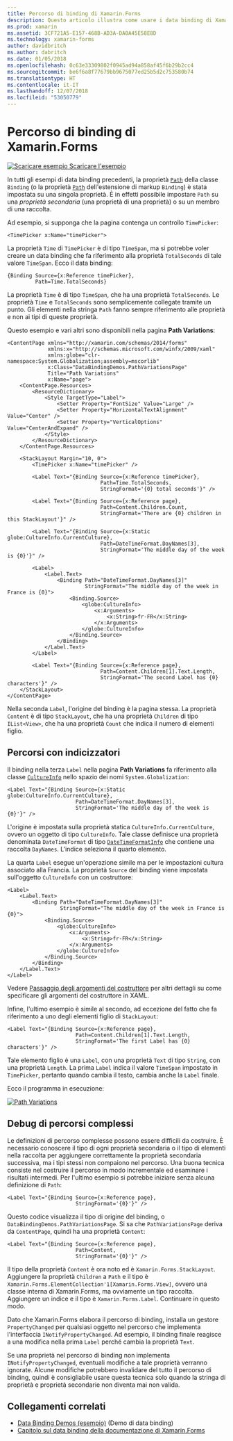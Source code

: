 ```yaml
---
title: Percorso di binding di Xamarin.Forms
description: Questo articolo illustra come usare i data binding di Xamarin.Forms per accedere alle proprietà secondarie e ai membri delle raccolte con la proprietà Path della classe Binding.
ms.prod: xamarin
ms.assetid: 3CF721A5-E157-468B-AD3A-DA0A45E58E8D
ms.technology: xamarin-forms
author: davidbritch
ms.author: dabritch
ms.date: 01/05/2018
ms.openlocfilehash: 0c63e33309802f0945ad94a858af45f6b29b2cc4
ms.sourcegitcommit: be6f6a8f77679bb9675077ed25b5d2c753580b74
ms.translationtype: HT
ms.contentlocale: it-IT
ms.lasthandoff: 12/07/2018
ms.locfileid: "53050779"
---
```

# <a name="xamarinforms-binding-path"></a>Percorso di binding di Xamarin.Forms

[![Scaricare esempio](~/media/shared/download.png) Scaricare l'esempio](https://developer.xamarin.com/samples/xamarin-forms/DataBindingDemos/)

In tutti gli esempi di data binding precedenti, la proprietà [`Path`](xref:Xamarin.Forms.Binding.Path) della classe `Binding` (o la proprietà [`Path`](xref:Xamarin.Forms.Xaml.BindingExtension.Path) dell'estensione di markup `Binding`) è stata impostata su una singola proprietà. È in effetti possibile impostare `Path` su una *proprietà secondaria* (una proprietà di una proprietà) o su un membro di una raccolta.

Ad esempio, si supponga che la pagina contenga un controllo `TimePicker`:

```xaml
<TimePicker x:Name="timePicker">
```

La proprietà `Time` di `TimePicker` è di tipo `TimeSpan`, ma si potrebbe voler creare un data binding che fa riferimento alla proprietà `TotalSeconds` di tale valore `TimeSpan`. Ecco il data binding:

```xaml
{Binding Source={x:Reference timePicker},
         Path=Time.TotalSeconds}
```

La proprietà `Time` è di tipo `TimeSpan`, che ha una proprietà `TotalSeconds`. Le proprietà `Time` e `TotalSeconds` sono semplicemente collegate tramite un punto. Gli elementi nella stringa `Path` fanno sempre riferimento alle proprietà e non ai tipi di queste proprietà.

Questo esempio e vari altri sono disponibili nella pagina **Path Variations**:

```xaml
<ContentPage xmlns="http://xamarin.com/schemas/2014/forms"
             xmlns:x="http://schemas.microsoft.com/winfx/2009/xaml"
             xmlns:globe="clr-namespace:System.Globalization;assembly=mscorlib"
             x:Class="DataBindingDemos.PathVariationsPage"
             Title="Path Variations"
             x:Name="page">
    <ContentPage.Resources>
        <ResourceDictionary>
            <Style TargetType="Label">
                <Setter Property="FontSize" Value="Large" />
                <Setter Property="HorizontalTextAlignment" Value="Center" />
                <Setter Property="VerticalOptions" Value="CenterAndExpand" />
            </Style>
        </ResourceDictionary>
    </ContentPage.Resources>

    <StackLayout Margin="10, 0">
        <TimePicker x:Name="timePicker" />

        <Label Text="{Binding Source={x:Reference timePicker},
                              Path=Time.TotalSeconds,
                              StringFormat='{0} total seconds'}" />

        <Label Text="{Binding Source={x:Reference page},
                              Path=Content.Children.Count,
                              StringFormat='There are {0} children in this StackLayout'}" />

        <Label Text="{Binding Source={x:Static globe:CultureInfo.CurrentCulture},
                              Path=DateTimeFormat.DayNames[3],
                              StringFormat='The middle day of the week is {0}'}" />

        <Label>
            <Label.Text>
                <Binding Path="DateTimeFormat.DayNames[3]"
                         StringFormat="The middle day of the week in France is {0}">
                    <Binding.Source>
                        <globe:CultureInfo>
                            <x:Arguments>
                                <x:String>fr-FR</x:String>
                            </x:Arguments>
                        </globe:CultureInfo>
                    </Binding.Source>
                </Binding>
            </Label.Text>
        </Label>

        <Label Text="{Binding Source={x:Reference page},
                              Path=Content.Children[1].Text.Length,
                              StringFormat='The second Label has {0} characters'}" />
    </StackLayout>
</ContentPage>
```

Nella seconda `Label`, l'origine del binding è la pagina stessa. La proprietà `Content` è di tipo `StackLayout`, che ha una proprietà `Children` di tipo `IList<View>`, che ha una proprietà `Count` che indica il numero di elementi figlio.

## <a name="paths-with-indexers"></a>Percorsi con indicizzatori

Il binding nella terza `Label` nella pagina **Path Variations** fa riferimento alla classe [`CultureInfo`](xref:System.Globalization.CultureInfo) nello spazio dei nomi `System.Globalization`:

```xaml
<Label Text="{Binding Source={x:Static globe:CultureInfo.CurrentCulture},
                      Path=DateTimeFormat.DayNames[3],
                      StringFormat='The middle day of the week is {0}'}" />
```

L'origine è impostata sulla proprietà statica `CultureInfo.CurrentCulture`, ovvero un oggetto di tipo `CultureInfo`. Tale classe definisce una proprietà denominata `DateTimeFormat` di tipo [`DateTimeFormatInfo`](xref:System.Globalization.DateTimeFormatInfo) che contiene una raccolta `DayNames`. L'indice seleziona il quarto elemento.

La quarta `Label` esegue un'operazione simile ma per le impostazioni cultura associato alla Francia. La proprietà `Source` del binding viene impostata sull'oggetto `CultureInfo` con un costruttore:

```xaml
<Label>
    <Label.Text>
        <Binding Path="DateTimeFormat.DayNames[3]"
                 StringFormat="The middle day of the week in France is {0}">
            <Binding.Source>
                <globe:CultureInfo>
                    <x:Arguments>
                        <x:String>fr-FR</x:String>
                    </x:Arguments>
                </globe:CultureInfo>
            </Binding.Source>
        </Binding>
    </Label.Text>
</Label>
```

Vedere [Passaggio degli argomenti del costruttore](~/xamarin-forms/xaml/passing-arguments.md#constructor_arguments) per altri dettagli su come specificare gli argomenti del costruttore in XAML.

Infine, l'ultimo esempio è simile al secondo, ad eccezione del fatto che fa riferimento a uno degli elementi figlio di `StackLayout`:

```xaml
<Label Text="{Binding Source={x:Reference page},
                      Path=Content.Children[1].Text.Length,
                      StringFormat='The first Label has {0} characters'}" />
```

Tale elemento figlio è una `Label`, con una proprietà `Text` di tipo `String`, con una proprietà `Length`. La prima `Label` indica il valore `TimeSpan` impostato in `TimePicker`, pertanto quando cambia il testo, cambia anche la `Label` finale.

Ecco il programma in esecuzione:

[![Path Variations](binding-path-images/pathvariations-small.png "Path Variations")](binding-path-images/pathvariations-large.png#lightbox "Path Variations")

## <a name="debugging-complex-paths"></a>Debug di percorsi complessi

Le definizioni di percorso complesse possono essere difficili da costruire. È necessario conoscere il tipo di ogni proprietà secondaria o il tipo di elementi nella raccolta per aggiungere correttamente la proprietà secondaria successiva, ma i tipi stessi non compaiono nel percorso. Una buona tecnica consiste nel costruire il percorso in modo incrementale ed esaminare i risultati intermedi. Per l'ultimo esempio si potrebbe iniziare senza alcuna definizione di `Path`:

```xaml
<Label Text="{Binding Source={x:Reference page},
                      StringFormat='{0}'}" />
```

Questo codice visualizza il tipo di origine del binding, o `DataBindingDemos.PathVariationsPage`. Si sa che `PathVariationsPage` deriva da `ContentPage`, quindi ha una proprietà `Content`:

```xaml
<Label Text="{Binding Source={x:Reference page},
                      Path=Content,
                      StringFormat='{0}'}" />
```

Il tipo della proprietà `Content` è ora noto ed è `Xamarin.Forms.StackLayout`. Aggiungere la proprietà `Children` a `Path` e il tipo è `Xamarin.Forms.ElementCollection'1[Xamarin.Forms.View]`, ovvero una classe interna di Xamarin.Forms, ma ovviamente un tipo raccolta. Aggiungere un indice e il tipo è `Xamarin.Forms.Label`. Continuare in questo modo.

Dato che Xamarin.Forms elabora il percorso di binding, installa un gestore `PropertyChanged` per qualsiasi oggetto nel percorso che implementa l'interfaccia `INotifyPropertyChanged`. Ad esempio, il binding finale reagisce a una modifica nella prima `Label` perché cambia la proprietà `Text`.

Se una proprietà nel percorso di binding non implementa `INotifyPropertyChanged`, eventuali modifiche a tale proprietà verranno ignorate. Alcune modifiche potrebbero invalidare del tutto il percorso di binding, quindi è consigliabile usare questa tecnica solo quando la stringa di proprietà e proprietà secondarie non diventa mai non valida.



## <a name="related-links"></a>Collegamenti correlati

- [Data Binding Demos (esempio)](https://developer.xamarin.com/samples/xamarin-forms/DataBindingDemos/) (Demo di data binding)
- [Capitolo sul data binding della documentazione di Xamarin.Forms](~/xamarin-forms/creating-mobile-apps-xamarin-forms/summaries/chapter16.md)
